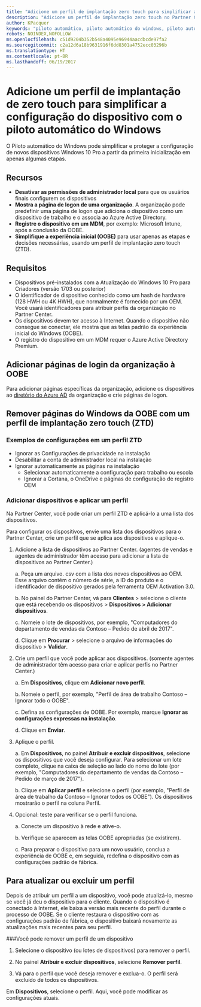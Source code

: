 ```yaml
---
title: "Adicione um perfil de implantação zero touch para simplificar a configuração do dispositivo com o piloto automático do Windows | Partner Center"
description: "Adicione um perfil de implantação zero touch no Partner Central para simplificar a configuração do dispositivo com o piloto automático do Windows"
author: KPacquer
keywords: "piloto automático, piloto automático do windows, piloto automático da microsoft, ztd, implantação zero touch, oobe, telas de logon"
robots: NOINDEX,NOFOLLOW
ms.openlocfilehash: c51d9204b352b548a4095e96944aacdbcde97fa2
ms.sourcegitcommit: c2a12d6a18b9631916f6dd8301a4752ecc03296b
ms.translationtype: HT
ms.contentlocale: pt-BR
ms.lasthandoff: 06/19/2017
---
```

# <a name="add-a-zero-touch-deployment-profile-to-simplify-device-setup-with-windows-autopilot"></a>Adicione um perfil de implantação de zero touch para simplificar a configuração do dispositivo com o piloto automático do Windows

O Piloto automático do Windows pode simplificar e proteger a configuração de novos dispositivos Windows 10 Pro a partir da primeira inicialização em apenas algumas etapas. 

## <a name="features"></a>Recursos

*  **Desativar as permissões de administrador local** para que os usuários finais configurem os dispositivos
*  **Mostra a página de logon de uma organização**. A organização pode predefinir uma página de logon que adiciona o dispositivo como um dispositivo de trabalho e o associa ao Azure Active Directory.
*  **Registre o dispositivo em um MDM**, por exemplo: Microsoft Intune, após a conclusão da OOBE.
*  **Simplifique a experiência inicial (OOBE)** para usar apenas as etapas e decisões necessárias, usando um perfil de implantação zero touch (ZTD). 

## <a name="requirements"></a>Requisitos

*  Dispositivos pré-instalados com a Atualização do Windows 10 Pro para Criadores (versão 1703 ou posterior)
*  O identificador de dispositivo conhecido como um hash de hardware (128 HWH ou 4K HWH), que normalmente é fornecido por um OEM. Você usará identificadores para atribuir perfis da organização no Partner Center.
*  Os dispositivos devem ter acesso à Internet. Quando o dispositivo não consegue se conectar, ele mostra que as telas padrão da experiência inicial do Windows (OOBE).
*  O registro do dispositivo em um MDM requer o Azure Active Directory Premium.

## <a name="add-organization-login-pages-to-oobe"></a>Adicionar páginas de login da organização à OOBE

Para adicionar páginas específicas da organização, adicione os dispositivos ao [diretório do Azure AD](https://go.microsoft.com/fwlink/?linkid=848958) da organização e crie páginas de logon.


## <a name="remove--windows-pages-from-oobe-with-a-zero-touch-deployment-ztd-profile"></a>Remover páginas do Windows da OOBE com um perfil de implantação zero touch (ZTD)

### <a name="examples-of-settings-in-a-ztd-profile"></a>Exemplos de configurações em um perfil ZTD
*  Ignorar as Configurações de privacidade na instalação
*  Desabilitar a conta de administrador local na instalação
*  Ignorar automaticamente as páginas na instalação
   *  Selecionar automaticamente a configuração para trabalho ou escola
   *  Ignorar a Cortana, o OneDrive e páginas de configuração de registro OEM

### <a name="add-devices-and-apply-a-profile"></a>Adicionar dispositivos e aplicar um perfil

Na Partner Center, você pode criar um perfil ZTD e aplicá-lo a uma lista dos dispositivos.

Para configurar os dispositivos, envie uma lista dos dispositivos para o Partner Center, crie um perfil que se aplica aos dispositivos e aplique-o.

1.  Adicione a lista de dispositivos ao Partner Center. (agentes de vendas e agentes de administrador têm acesso para adicionar a lista de dispositivos ao Partner Center.)

    a.  Peça um arquivo. csv com a lista dos novos dispositivos ao OEM. Esse arquivo contém o número de série, a ID do produto e o identificador de dispositivo gerados pela ferramenta OEM Activation 3.0. 

    b.  No painel do Partner Center, vá para **Clientes** > selecione o cliente que está recebendo os dispositivos > **Dispositivos > Adicionar dispositivos**.

    c.  Nomeie o lote de dispositivos, por exemplo, "Computadores do departamento de vendas da Contoso – Pedido de abril de 2017". 

    d.  Clique em **Procurar** > selecione o arquivo de informações do dispositivo > **Validar**.

2.  Crie um perfil que você pode aplicar aos dispositivos. (somente agentes de administrador têm acesso para criar e aplicar perfis no Partner Center.)

    a.  Em **Dispositivos**, clique em **Adicionar novo perfil**.

    b.  Nomeie o perfil, por exemplo, "Perfil de área de trabalho Contoso – Ignorar todo o OOBE".

    c.  Defina as configurações de OOBE. Por exemplo, marque **Ignorar as configurações expressas na instalação**.

    d.  Clique em **Enviar**.

3.  Aplique o perfil.

    a.  Em **Dispositivos**, no painel **Atribuir e excluir dispositivos**, selecione os dispositivos que você deseja configurar. Para selecionar um lote completo, clique na caixa de seleção ao lado do nome do lote (por exemplo, "Computadores do departamento de vendas da Contoso – Pedido de março de 2017").

    b.  Clique em **Aplicar perfil** e selecione o perfil (por exemplo, "Perfil de área de trabalho da Contoso – Ignorar todos os OOBE"). Os dispositivos mostrarão o perfil na coluna Perfil.

4.  Opcional: teste para verificar se o perfil funciona.

    a.  Conecte um dispositivo à rede e ative-o.

    b.  Verifique se aparecem as telas OOBE apropriadas (se existirem).

    c.  Para preparar o dispositivo para um novo usuário, conclua a experiência de OOBE e, em seguida, redefina o dispositivo com as configurações padrão de fábrica.


## <a name="to-update-or-delete-a-profile"></a>Para atualizar ou excluir um perfil 

Depois de atribuir um perfil a um dispositivo, você pode atualizá-lo, mesmo se você já deu o dispositivo para o cliente. Quando o dispositivo é conectado à Internet, ele baixa a versão mais recente do perfil durante o processo de OOBE. Se o cliente restaura o dispositivo com as configurações padrão de fábrica, o dispositivo baixará novamente as atualizações mais recentes para seu perfil. 

###<a name="you-can-remove-a-profile-from-a-device"></a>Você pode remover um perfil de um dispositivo
1. Selecione o dispositivo (ou lotes de dispositivos) para remover o perfil. 

2. No painel **Atribuir e excluir dispositivos**, selecione **Remover perfil**.

3. Vá para o perfil que você deseja remover e exclua-o. O perfil será excluído de todos os dispositivos.


Em **Dispositivos**, selecione o perfil. Aqui, você pode modificar as configurações atuais.

